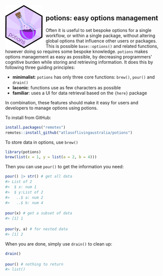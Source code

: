 
<!-- README.md is generated from README.Rmd. Please edit that file -->
<img src="man/figures/potions-logo.png" align="left" style="margin: 0px 10px 0px 0px;" alt="" width="120"/>
<h2>
potions: easy options management
</h2>

Often it is useful to set bespoke options for a single workflow, or
within a single package, without altering global options that influence
other users or packages. This is possible `base::options()` and related
functions, however doing so requires some bespoke knowledge. `potions`
makes options management as easy as possible, by decreasing programmers’
cognitive burden while storing and retrieving information. It does this
by following three guiding principles:

- **minimalist**: `potions` has only three core functions: `brew()`,
  `pour()` and `drain()`
- **laconic**: functions use as few characters as possible
- **familiar**: uses a UI for data retrieval based on the `{here}`
  package

In combination, these features should make it easy for users and
developers to manage options using potions.

To install from GitHub:

``` r
install.packages("remotes")
remotes::install_github("atlasoflivingaustralia/potions")
```

To store data in options, use `brew()`

``` r
library(potions)
brew(list(x = 1, y = list(a = 2, b = 4)))
```

Then you can use `pour()` to get the information you need:

``` r
pour() |> str() # get all data
#> List of 2
#>  $ x: num 1
#>  $ y:List of 2
#>   ..$ a: num 2
#>   ..$ b: num 4

pour(x) # get a subset of data
#> [1] 1

pour(y, a) # for nested data
#> [1] 2
```

When you are done, simply use `drain()` to clean up:

``` r
drain()

pour() # nothing to return
#> list()
```
